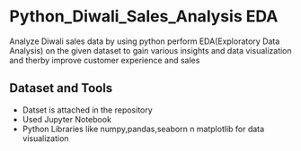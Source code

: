 # Python_Diwali_Sales_Analysis EDA
Analyze Diwali sales data by using python perform EDA(Exploratory Data Analysis) on the given dataset to gain various insights and data visualization and therby improve customer experience and sales 

## Dataset and Tools
* Datset is attached in the repository
* Used Jupyter Notebook
* Python Libraries like numpy,pandas,seaborn n matplotlib for data visualization


